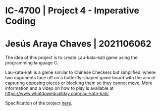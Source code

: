 # IC-4700 | Project 4 - Imperative Coding
# Jesús Araya Chaves | 2021106062

The idea of this project is to create Lau-kata-kati game using the programming language C.

Lau-kata-kati is a game similar to Chinese Checkers but simplified, where two opponents
face off on a butterfly-shaped game board with the aim of capturing opposing pieces or
blocking them so they cannot move. More information and a video on how to play is
available at https://www.whatdowedoallday.com/lau-kata-kati/

Specification of the project [here](Proyectos_tp04_TP04-Leng-C-lau-kata-kati.pdf).